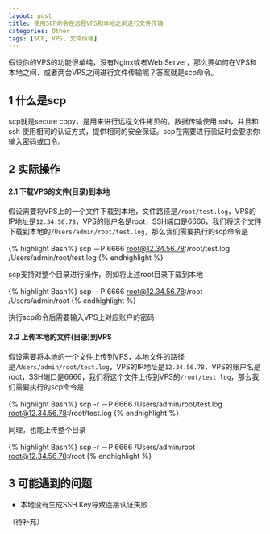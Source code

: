 ```yaml
---
layout: post
title: 使用SCP命令在远程VPS和本地之间进行文件传输
categories: Other
tags: [SCP, VPS, 文件传输]
---
```


假设你的VPS的功能很单纯，没有Nginx或者Web Server，那么要如何在VPS和本地之间、或者两台VPS之间进行文件传输呢？答案就是scp命令。

## 1 什么是scp

scp就是secure copy，是用来进行远程文件拷贝的。数据传输使用 ssh，并且和ssh 使用相同的认证方式，提供相同的安全保证。scp在需要进行验证时会要求你输入密码或口令。

## 2 实际操作

#### 2.1 下载VPS的文件(目录)到本地

假设需要将VPS上的一个文件下载到本地，文件路径是`/root/test.log`，VPS的IP地址是`12.34.56.78`，VPS的账户名是root，SSH端口是6666，我们将这个文件下载到本地的`/Users/admin/root/test.log`，那么我们需要执行的scp命令是

{% highlight Bash%}
scp －P 6666 root@12.34.56.78:/root/test.log /Users/admin/root/test.log
{% endhighlight %}

scp支持对整个目录进行操作，例如将上述root目录下载到本地

{% highlight Bash%}
scp －P 6666 root@12.34.56.78:/root /Users/admin/root
{% endhighlight %}

执行scp命令后需要输入VPS上对应账户的密码

#### 2.2 上传本地的文件(目录)到VPS

假设需要将本地的一个文件上传到VPS，本地文件的路径是`/Users/admin/root/test.log`，VPS的IP地址是`12.34.56.78`，VPS的账户名是root，SSH端口是6666，我们将这个文件上传到VPS的`/root/test.log`，那么我们需要执行的scp命令是

{% highlight Bash%}
scp -r －P 6666 /Users/admin/root/test.log root@12.34.56.78:/root/test.log
{% endhighlight %}

同理，也能上传整个目录

{% highlight Bash%}
scp -r －P 6666 /Users/admin/root root@12.34.56.78:/root
{% endhighlight %}

## 3 可能遇到的问题

* 本地没有生成SSH Key导致连接认证失败

（待补充）
